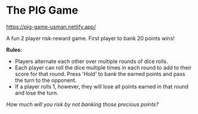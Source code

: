 # The PIG Game

https://pig-game-usman.netlify.app/

A fun 2 player risk-reward game. First player to bank 20 points wins!

**Rules:**
- Players alternate each other over multiple rounds of dice rolls.
- Each player can roll the dice multiple times in each round to add to their score for that round. Press 'Hold' to bank the earned points and pass the turn to the opponent.
- If a player rolls 1, however, they will lose all points earned in that round and lose the turn.

*How much will you risk by not banking those precious points?*
